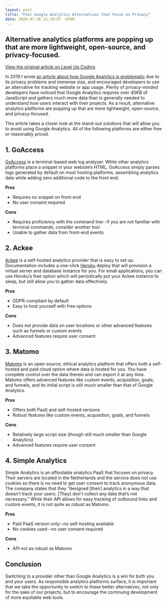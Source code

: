```yaml
---
layout: post
title: "Four Google Analytics Alternatives that Focus on Privacy"
date: 2020-07-26 12:19:07 -0700
---
```


## Alternative analytics platforms are popping up that are more lightweight, open-source, and privacy-focused.
<!--more-->

[View the original article on Level Up Coding](https://levelup.gitconnected.com/four-google-analytics-alternatives-that-focus-on-privacy-8e12a4770f15)

In 2019 I wrote [an article about how Google Analytics is problematic](https://codeburst.io/you-dont-need-google-analytics-9d15bed23b4c) due to its privacy problems and immense size, and encouraged developers to use an alternative for tracking website or app usage. Plenty of privacy-minded developers have noticed that Google Analytics requires over 40KB of JavaScript and gathers much more data than is generally needed to understand how users interact with their projects. As a result, alternative analytics platforms are popping up that are more lightweight, open-source, and privacy-focused.

This article takes a closer look at the stand-out solutions that will allow you to avoid using Google Analytics. All of the following platforms are either free or reasonably priced.


## 1. GoAccess 

[GoAccess](https://goaccess.io/) is a terminal-based web log analyzer. While other analytics platforms place a snippet in your website’s HTML, GoAccess simply parses logs generated by default on most hosting platforms, assembling analytics data while adding zero additional code to the front end. 

**Pros**

- Requires no snippet on front-end
- No user consent required

**Cons**

- Requires proficiency with the command line--if you are not familiar with terminal commands, consider another tool
- Unable to gather data from front-end events

## 2. Ackee

[Ackee](https://ackee.electerious.com/) is a self-hosted analytics provider that is easy to set up. Documentation includes a one-click [Heroku](https://www.heroku.com/) deploy that will provision a virtual server and database instance for you. For small applications, you can use Heroku’s free option which will periodically put your Ackee instance to sleep, but still allow you to gather data effectively. 

**Pros**

- GDPR-compliant by default
- Easy to host yourself with free options

**Cons**

- Does not provide data on user locations or other advanced features such as funnels or custom events
- Advanced features require user consent

## 3. Matomo

[Matomo](https://matomo.org/) is an open-source, ethical analytics platform that offers both a self-hosted and paid cloud option where data is hosted for you. You have complete control over the data therein and can export it at any time. Matomo offers advanced features like custom events, acquisition, goals, and funnels, and its initial script is still much smaller than that of Google Analytics.

**Pros**

- Offers both PaaS and self-hosted versions
- Robust features like custom events, acquisition, goals, and funnels

**Cons**

- Relatively large script size (though still much smaller than Google Analytics)
- Advanced features require user consent

## 4. Simple Analytics

Simple Analytics is an affordable analytics PaaS that focuses on privacy. Their servers are located in the Netherlands and the service does not use cookies so there is no need to get user consent to track anonymous data. The company states that they “designed [their] analytics in a way that doesn't track your users. [They] don't collect any data that’s not necessary.” While their API allows for easy tracking of outbound links and custom events, it is not quite as robust as Matomo.

**Pros**

- Paid PaaS version only--no self-hosting available
- No cookies used--no user consent required

**Cons**

- API not as robust as Matomo


## Conclusion

Switching to a provider other than Google Analytics is a win for both you and your users. As responsible analytics platforms surface, it is important that we take the opportunity to switch to these better alternatives, not only for the sake of our projects, but to encourage the continuing development of more equitable web tools. 